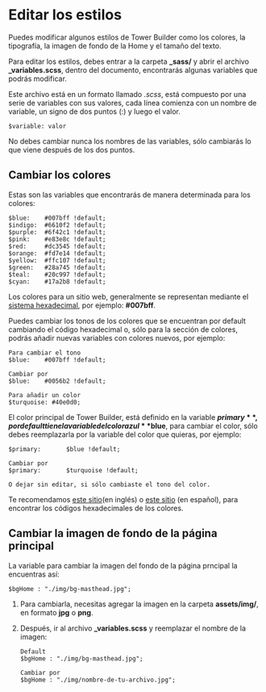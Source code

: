 # Editar los estilos

Puedes modificar algunos estilos de Tower Builder como los colores, la tipografía, la imagen de fondo de la Home y el tamaño del texto.

Para editar los estilos, debes entrar a la carpeta **_sass/** y abrir el archivo **_variables.scss**, dentro del documento, encontrarás algunas variables que podrás modificar.

Este archivo está en un formato llamado _.scss_, está compuesto por una serie de variables con sus valores, cada línea comienza con un nombre de variable, un signo de dos puntos (:) y luego el valor. 

```
$variable: valor
```

No debes cambiar nunca los nombres de las variables, sólo cambiarás lo que viene después de los dos puntos. 
    
## Cambiar los colores

Estas son las variables que encontrarás de manera determinada para los colores:
	
```
$blue:    #007bff !default;
$indigo:  #6610f2 !default;
$purple:  #6f42c1 !default;
$pink:    #e83e8c !default;
$red:     #dc3545 !default;
$orange:  #fd7e14 !default;
$yellow:  #ffc107 !default;
$green:   #28a745 !default;
$teal:    #20c997 !default;
$cyan:    #17a2b8 !default;
```

Los colores para un sitio web, generalmente se representan mediante el [sistema hexadecimal](https://www.w3schools.com/colors/colors_hexadecimal.asp), por ejemplo: **#007bff**.
    
Puedes cambiar los tonos de los colores que se encuentran por default cambiando el código hexadecimal o, sólo para la sección de colores, podrás añadir nuevas variables con colores nuevos, por ejemplo:

```
Para cambiar el tono
$blue:    #007bff !default;

Cambiar por
$blue:    #0056b2 !default;

Para añadir un color
$turquoise: #40e0d0;
```

El color principal de Tower Builder, está definido en la variable **$primary**, por default tiene la variable del color azul **$blue**, para cambiar el color, sólo debes reemplazarla por la variable del color que quieras, por ejemplo:

```
$primary:       $blue !default;

Cambiar por 
$primary:       $turquoise !default;

O dejar sin editar, si sólo cambiaste el tono del color.
```

Te recomendamos [este sitio](https://www.color-hex.com/)(en inglés) o [este sitio](https://htmlcolorcodes.com/es/selector-de-color/) (en español), para encontrar los códigos hexadecimales de los colores.


## Cambiar la imagen de fondo de la página principal

La variable para cambiar la imagen del fondo de la página prncipal la encuentras así:

```
$bgHome : "./img/bg-masthead.jpg";
```

1. Para cambiarla, necesitas agregar la imagen en la carpeta **assets/img/**, en formato **jpg** o **png**.
2. Después, ir al archivo **_variables.scss** y reemplazar el nombre de la imagen:

   ```
   Default
   $bgHome : "./img/bg-masthead.jpg";
   
   Cambiar por
   $bgHome : "./img/nombre-de-tu-archivo.jpg";
   ```
